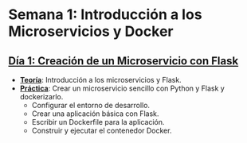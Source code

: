 # **Semana 1: Introducción a los Microservicios y Docker**

## **[Día 1: Creación de un Microservicio con Flask](/semana-1/dia-1/readme.md)**
- **[Teoría](/semana-1/dia-1/teoria.md)**: Introducción a los microservicios y Flask.
- **[Práctica](/semana-1/dia-1/practica/)**: Crear un microservicio sencillo con Python y Flask y dockerizarlo.
  - Configurar el entorno de desarrollo.
  - Crear una aplicación básica con Flask.
  - Escribir un Dockerfile para la aplicación.
  - Construir y ejecutar el contenedor Docker.